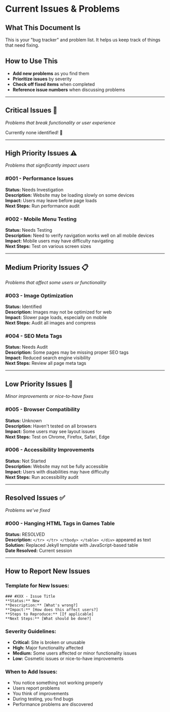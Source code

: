 # Current Issues & Problems

## What This Document Is
This is your "bug tracker" and problem list. It helps us keep track of things that need fixing.

## How to Use This
- **Add new problems** as you find them
- **Prioritize issues** by severity
- **Check off fixed items** when completed
- **Reference issue numbers** when discussing problems

---

## Critical Issues 🚨
*Problems that break functionality or user experience*

Currently none identified! 🎉

---

## High Priority Issues ⚠️
*Problems that significantly impact users*

### #001 - Performance Issues
**Status:** Needs Investigation  
**Description:** Website may be loading slowly on some devices  
**Impact:** Users may leave before page loads  
**Next Steps:** Run performance audit

### #002 - Mobile Menu Testing
**Status:** Needs Testing  
**Description:** Need to verify navigation works well on all mobile devices  
**Impact:** Mobile users may have difficulty navigating  
**Next Steps:** Test on various screen sizes

---

## Medium Priority Issues 📋
*Problems that affect some users or functionality*

### #003 - Image Optimization
**Status:** Identified  
**Description:** Images may not be optimized for web  
**Impact:** Slower page loads, especially on mobile  
**Next Steps:** Audit all images and compress

### #004 - SEO Meta Tags
**Status:** Needs Audit  
**Description:** Some pages may be missing proper SEO tags  
**Impact:** Reduced search engine visibility  
**Next Steps:** Review all page meta tags

---

## Low Priority Issues 📝
*Minor improvements or nice-to-have fixes*

### #005 - Browser Compatibility
**Status:** Unknown  
**Description:** Haven't tested on all browsers  
**Impact:** Some users may see layout issues  
**Next Steps:** Test on Chrome, Firefox, Safari, Edge

### #006 - Accessibility Improvements
**Status:** Not Started  
**Description:** Website may not be fully accessible  
**Impact:** Users with disabilities may have difficulty  
**Next Steps:** Run accessibility audit

---

## Resolved Issues ✅
*Problems we've fixed*

### #000 - Hanging HTML Tags in Games Table
**Status:** RESOLVED  
**Description:** `</tr> </tr> </tbody> </table> </div>` appeared as text  
**Solution:** Replaced Jekyll template with JavaScript-based table  
**Date Resolved:** Current session  

---

## How to Report New Issues

### Template for New Issues:
```
### #XXX - Issue Title
**Status:** New  
**Description:** [What's wrong?]  
**Impact:** [How does this affect users?]  
**Steps to Reproduce:** [If applicable]  
**Next Steps:** [What should be done?]
```

### Severity Guidelines:
- **Critical:** Site is broken or unusable
- **High:** Major functionality affected
- **Medium:** Some users affected or minor functionality issues
- **Low:** Cosmetic issues or nice-to-have improvements

### When to Add Issues:
- You notice something not working properly
- Users report problems
- You think of improvements
- During testing, you find bugs
- Performance problems are discovered